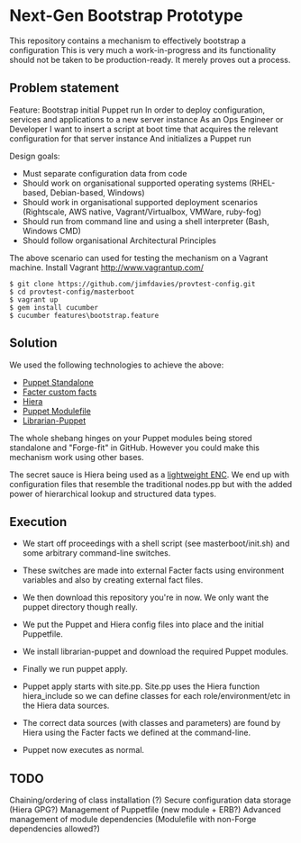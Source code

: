 Next-Gen Bootstrap Prototype
============================

This repository contains a mechanism to effectively bootstrap a configuration
This is very much a work-in-progress and its functionality should not be taken to be production-ready.
It merely proves out a process.

Problem statement
-----------------
Feature: Bootstrap initial Puppet run
  In order to deploy configuration, services and applications to a new server instance
  As an Ops Engineer or Developer
  I want to insert a script at boot time that acquires the relevant configuration for that server instance
  And initializes a Puppet run

Design goals:
* Must separate configuration data from code
* Should work on organisational supported operating systems (RHEL-based, Debian-based, Windows)
* Should work in organisational supported deployment scenarios (Rightscale, AWS native, Vagrant/Virtualbox, VMWare, ruby-fog)
* Should run from command line and using a shell interpreter (Bash, Windows CMD)
* Should follow organisational Architectural Principles

The above scenario can used for testing the mechanism on a Vagrant machine.
Install Vagrant http://www.vagrantup.com/

    $ git clone https://github.com/jimfdavies/provtest-config.git
    $ cd provtest-config/masterboot
    $ vagrant up
    $ gem install cucumber
    $ cucumber features\bootstrap.feature

Solution
--------
We used the following technologies to achieve the above:
* [Puppet Standalone](http://docs.puppetlabs.com/references/3.4.0/man/apply.html)
* [Facter custom facts](http://docs.puppetlabs.com/guides/custom_facts.html#external-facts)
* [Hiera](http://docs.puppetlabs.com/hiera/1/)
* [Puppet Modulefile](http://docs.puppetlabs.com/puppet/3/reference/modules_publishing.html)
* [Librarian-Puppet](https://github.com/rodjek/librarian-puppet)

The whole shebang hinges on your Puppet modules being stored standalone and "Forge-fit" in GitHub. 
However you could make this mechanism work using other bases. 

The secret sauce is Hiera being used as a [lightweight ENC](http://docs.puppetlabs.com/hiera/1/puppet.html#assigning-classes-to-nodes-with-hiera-hierainclude).
We end up with configuration files that resemble the traditional nodes.pp but with the added power of hierarchical lookup and structured data types.

Execution
---------
* We start off proceedings with a shell script (see masterboot/init.sh) and some arbitrary command-line switches.
* These switches are made into external Facter facts using environment variables and also by creating external fact files.
* We then download this repository you're in now. We only want the puppet directory though really.
* We put the Puppet and Hiera config files into place and the initial Puppetfile.
* We install librarian-puppet and download the required Puppet modules.
* Finally we run puppet apply.

* Puppet apply starts with site.pp. Site.pp uses the Hiera function hiera_include so we can define classes for each role/environment/etc in the Hiera data sources.
* The correct data sources (with classes and parameters) are found by Hiera using the Facter facts we defined at the command-line.
* Puppet now executes as normal.

TODO
----
Chaining/ordering of class installation (?)
Secure configuration data storage (Hiera GPG?)
Management of Puppetfile (new module + ERB?)
Advanced management of module dependencies (Modulefile with non-Forge dependencies allowed?)